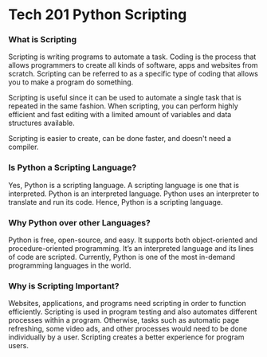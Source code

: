 # Tech 201 Python Scripting
### What is Scripting 
Scripting is writing programs to automate a task.
Coding is the process that allows programmers to create all kinds of software, apps and websites from scratch.
Scripting can be referred to as a specific type of coding that allows you to make a program do something.

Scripting is useful since it can be used to automate a single task that is repeated in the same fashion.
When scripting, you can perform highly efficient and fast editing with a limited amount of variables and data structures available.

Scripting is easier to create, can be done faster, and doesn't need a compiler.
### Is Python a Scripting Language?
Yes, Python is a scripting language.
A scripting language is one that is interpreted. Python is an interpreted language. Python uses an interpreter to translate and run its code.
Hence, Python is a scripting language.
### Why Python over other Languages?
Python is free, open-source, and easy.
It supports both object-oriented and procedure-oriented programming.
It’s an interpreted language and its lines of code are scripted.
Currently, Python is one of the most in-demand programming languages in the world.
### Why is Scripting Important?

Websites, applications, and programs need scripting in order to function efficiently.
Scripting is used in program testing and also automates different processes within a program.
Otherwise, tasks such as automatic page refreshing, some video ads, and other processes would need to be done individually by a user.
Scripting creates a better experience for program users.
